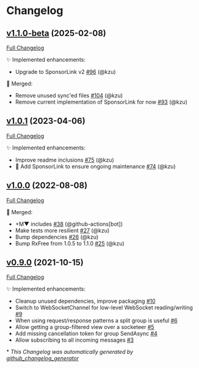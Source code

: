 # Changelog

## [v1.1.0-beta](https://github.com/devlooped/WebSocketeer/tree/v1.1.0-beta) (2025-02-08)

[Full Changelog](https://github.com/devlooped/WebSocketeer/compare/v1.0.1...v1.1.0-beta)

:sparkles: Implemented enhancements:

- Upgrade to SponsorLink v2 [\#96](https://github.com/devlooped/WebSocketeer/pull/96) (@kzu)

:twisted_rightwards_arrows: Merged:

- Remove unused sync'ed files [\#104](https://github.com/devlooped/WebSocketeer/pull/104) (@kzu)
- Remove current implementation of SponsorLink for now [\#93](https://github.com/devlooped/WebSocketeer/pull/93) (@kzu)

## [v1.0.1](https://github.com/devlooped/WebSocketeer/tree/v1.0.1) (2023-04-06)

[Full Changelog](https://github.com/devlooped/WebSocketeer/compare/v1.0.0...v1.0.1)

:sparkles: Implemented enhancements:

- Improve readme inclusions [\#75](https://github.com/devlooped/WebSocketeer/pull/75) (@kzu)
- 💟 Add SponsorLink to ensure ongoing maintenance [\#74](https://github.com/devlooped/WebSocketeer/pull/74) (@kzu)

## [v1.0.0](https://github.com/devlooped/WebSocketeer/tree/v1.0.0) (2022-08-08)

[Full Changelog](https://github.com/devlooped/WebSocketeer/compare/v0.9.0...v1.0.0)

:twisted_rightwards_arrows: Merged:

- +M▼ includes [\#38](https://github.com/devlooped/WebSocketeer/pull/38) (@github-actions[bot])
- Make tests more resilient [\#27](https://github.com/devlooped/WebSocketeer/pull/27) (@kzu)
- Bump dependencies [\#26](https://github.com/devlooped/WebSocketeer/pull/26) (@kzu)
- Bump RxFree from 1.0.5 to 1.1.0 [\#25](https://github.com/devlooped/WebSocketeer/pull/25) (@kzu)

## [v0.9.0](https://github.com/devlooped/WebSocketeer/tree/v0.9.0) (2021-10-15)

[Full Changelog](https://github.com/devlooped/WebSocketeer/compare/9469bf1ba55da01bce1e580bea52a67333993a64...v0.9.0)

:sparkles: Implemented enhancements:

- Cleanup unused dependencies, improve packaging [\#10](https://github.com/devlooped/WebSocketeer/issues/10)
- Switch to WebSocketChannel for low-level WebSocket reading/writing [\#9](https://github.com/devlooped/WebSocketeer/issues/9)
- When using request/response patterns a split group is useful [\#6](https://github.com/devlooped/WebSocketeer/issues/6)
- Allow getting a group-filtered view over a socketeer [\#5](https://github.com/devlooped/WebSocketeer/issues/5)
- Add missing cancellation token for group SendAsync [\#4](https://github.com/devlooped/WebSocketeer/issues/4)
- Allow subscribing to all incoming messages [\#3](https://github.com/devlooped/WebSocketeer/issues/3)



\* *This Changelog was automatically generated by [github_changelog_generator](https://github.com/github-changelog-generator/github-changelog-generator)*
